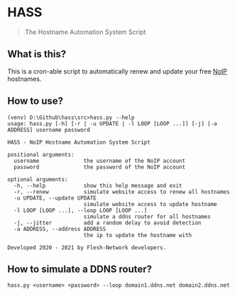 # HASS
> The Hostname Automation System Script

## What is this?
This is a cron-able script to automatically renew and update your free [NoIP](https://www.noip.com/) hostnames.

## How to use?

```
(venv) D:\Github\hass\src>hass.py --help
usage: hass.py [-h] [-r | -u UPDATE | -l LOOP [LOOP ...]] [-j] [-a ADDRESS] username password

HASS - NoIP Hostname Automation System Script

positional arguments:
  username              the username of the NoIP account
  password              the password of the NoIP account

optional arguments:
  -h, --help            show this help message and exit
  -r, --renew           simulate website access to renew all hostnames
  -u UPDATE, --update UPDATE
                        simulate website access to update hostname
  -l LOOP [LOOP ...], --loop LOOP [LOOP ...]
                        simulate a ddns router for all hostnames
  -j, --jitter          add a random delay to avoid detection
  -a ADDRESS, --address ADDRESS
                        the ip to update the hostname with

Developed 2020 - 2021 by Flesh-Network developers.
```

## How to simulate a DDNS router?

```
hass.py <username> <password> --loop domain1.ddns.net domain2.ddns.net
```
